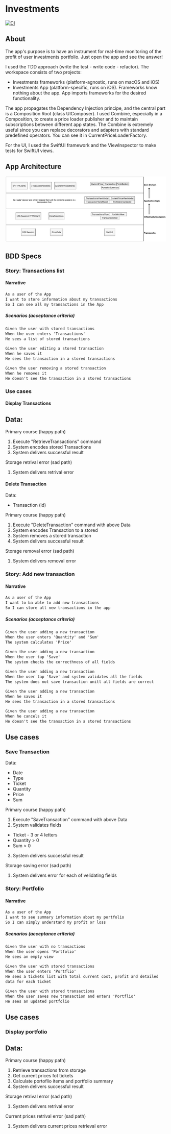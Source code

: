 # Investments

[![CI](https://github.com/litvakle/Investments/actions/workflows/CI.yml/badge.svg)](https://github.com/litvakle/Investments/actions/workflows/CI.yml)

## About

The app's purpose is to have an instrument for real-time monitoring of the profit of user investments portfolio. Just open the app and see the answer! 

I used the TDD approach (write the test - write code - refactor). The workspace consists of two projects:
- Investments frameworks (platform-agnostic, runs on macOS and iOS)
- Investments App (platform-specific, runs on iOS).
Frameworks know nothing about the app. App imports frameworks for the desired functionality.

The app propagates the Dependency Injection principe, and the central part is a Composition Root (class UIComposer). I used Combine, especially in a Composition, to create a price loader publisher and to maintain subscriptions between different app states. The Combine is extremely useful since you can replace decorators and adapters with standard predefined operators. You can see it in CurrentPriceLoaderFactory.

For the UI, I used the SwiftUI framework and the ViewInspector to make tests for SwiftUI views. 

## App Architecture

![](architecture.png)

## BDD Specs

### Story: Transactions list

#### Narrative

```
As a user of the App
I want to store information about my transactions
So I can see all my transactions in the App
```

##### Scenarios (acceptance criteria)

```
Given the user with stored transactions
When the user enters 'Transactions'
He sees a list of stored transactions
```

```
Given the user editing a stored transaction
When he saves it
He sees the transaction in a stored transactions
```

```
Given the user removing a stored transaction
When he removes it
He doesn't see the transaction in a stored transactions
```

### Use cases

#### Display Transactions

Data:
-

Primary course (happy path)
1. Execute "RetrieveTransactions" command
2. System encodes stored Transactions
3. System delivers successful result

Storage retrival error (sad path)
1. System delivers retrival error

#### Delete Transaction

Data:
- Transaction (id)

Primary course (happy path)
1. Execute "DeleteTransaction" command with above Data
2. System encodes Transaction to a stored
3. System removes a stored transaction
4. System delivers successful result

Storage removal error (sad path)
1. System delivers removal error


### Story: Add new transaction

#### Narrative

```
As a user of the App
I want to ba able to add new transactions
So I can store all new transactions in the app
```

##### Scenarios (acceptance criteria)

```
Given the user adding a new transaction
When the user enters 'Quantity' and 'Sum'
The system calculates 'Price'
```

```
Given the user adding a new transaction
When the user tap 'Save'
The system checks the correcthness of all fields
```

```
Given the user adding a new transaction
When the user tap 'Save' and system validates all the fields
The system does not save transaction unitl all fields are correct
```

```
Given the user adding a new transaction
When he saves it
He sees the transaction in a stored transactions
```

```
Given the user adding a new transaction
When he cancels it
He doesn't see the transaction in a stored transactions
```

## Use cases

### Save Transaction

Data:
- Date
- Type
- Ticket
- Quantity
- Price
- Sum

Primary course (happy path)
1. Execute "SaveTransaction" command with above Data
2. System validates fields
- Ticket - 3 or 4 letters
- Quantity > 0
- Sum > 0
3. System delivers successful result

Storage saving error (sad path)
1. System delivers error for each of velidating fields


### Story: Portfolio

#### Narrative

```
As a user of the App
I want to see summary information about my portfolio
So I can simply understand my profit or loss
```

##### Scenarios (acceptance criteria)

```
Given the user with no transactions
When the user opens 'Portfolio'
He sees an empty view
```

```
Given the user with stored transactions
When the user enters 'Portflio'
He sees a tickets list with total current cost, profit and detailed data for each ticket
```

```
Given the user with stored transactions
When the user saves new transaction and enters 'Portflio'
He sees an updated portfolio
```

## Use cases

### Display portfolio

Data:
- 

Primary course (happy path)
1. Retrieve transactions from storage
2. Get current prices fot tickets
3. Calculate portoflio items and portfolio summary
4. System delivers successful result

Storage retrival error (sad path)
1. System delivers retrival error

Current prices retrival error (sad path)
1. System delivers current prices retrieval error
